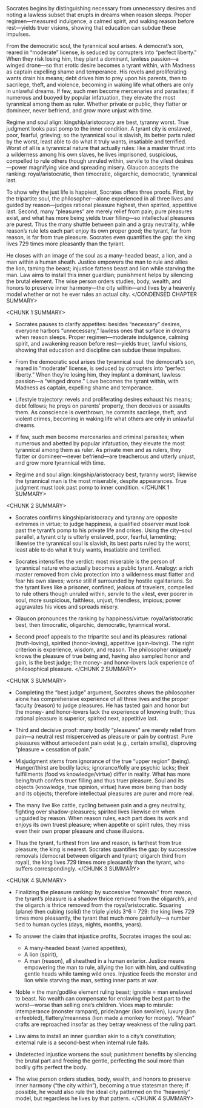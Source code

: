 <CONDENSED CHAPTER SUMMARY>
Socrates begins by distinguishing necessary from unnecessary desires and noting a lawless subset that erupts in dreams when reason sleeps. Proper regimen—measured indulgence, a calmed spirit, and waking reason before rest—yields truer visions, showing that education can subdue these impulses.

From the democratic soul, the tyrannical soul arises. A democrat’s son, reared in “moderate” license, is seduced by corrupters into “perfect liberty.” When they risk losing him, they plant a dominant, lawless passion—a winged drone—so that erotic desire becomes a tyrant within, with Madness as captain expelling shame and temperance. His revels and proliferating wants drain his means; debt drives him to prey upon his parents, then to sacrilege, theft, and violence, becoming in waking life what others are only in unlawful dreams. If few, such men become mercenaries and parasites; if numerous and buoyed by popular infatuation, they elevate the most tyrannical among them as ruler. Whether private or public, they flatter or domineer, never befriend, and grow more unjust with time.

Regime and soul align: kingship/aristocracy are best, tyranny worst. True judgment looks past pomp to the inner condition. A tyrant city is enslaved, poor, fearful, grieving; so the tyrannical soul is slavish, its better parts ruled by the worst, least able to do what it truly wants, insatiable and terrified. Worst of all is a tyrannical nature that actually rules: like a master thrust into a wilderness among his own slaves, he lives imprisoned, suspicious, compelled to rule others though unruled within, servile to the vilest desires—power magnifying vice and spreading misery. Glaucon accepts the ranking: royal/aristocratic, then timocratic, oligarchic, democratic, tyrannical last.

To show why the just life is happiest, Socrates offers three proofs. First, by the tripartite soul, the philosopher—alone experienced in all three lives and guided by reason—judges rational pleasure highest, then spirited, appetitive last. Second, many “pleasures” are merely relief from pain; pure pleasures exist, and what has more being yields truer filling—so intellectual pleasures are purest. Thus the many shuttle between pain and a gray neutrality, while reason’s rule lets each part enjoy its own proper good; the tyrant, far from reason, is far from true pleasure. Socrates even quantifies the gap: the king lives 729 times more pleasantly than the tyrant.

He closes with an image of the soul as a many-headed beast, a lion, and a man within a human sheath. Justice empowers the man to rule and allies the lion, taming the beast; injustice fattens beast and lion while starving the man. Law aims to install this inner guardian; punishment helps by silencing the brutal element. The wise person orders studies, body, wealth, and honors to preserve inner harmony—the city within—and lives by a heavenly model whether or not he ever rules an actual city.
</CONDENSED CHAPTER SUMMARY>

<CHUNK 1 SUMMARY>
- Socrates pauses to clarify appetites: besides “necessary” desires, everyone harbors “unnecessary,” lawless ones that surface in dreams when reason sleeps. Proper regimen—moderate indulgence, calming spirit, and awakening reason before rest—yields truer, lawful visions, showing that education and discipline can subdue these impulses.

- From the democratic soul arises the tyrannical soul: the democrat’s son, reared in “moderate” license, is seduced by corrupters into “perfect liberty.” When they’re losing him, they implant a dominant, lawless passion—a “winged drone.” Love becomes the tyrant within, with Madness as captain, expelling shame and temperance.

- Lifestyle trajectory: revels and proliferating desires exhaust his means; debt follows; he preys on parents’ property, then deceives or assaults them. As conscience is overthrown, he commits sacrilege, theft, and violent crimes, becoming in waking life what others are only in unlawful dreams.

- If few, such men become mercenaries and criminal parasites; when numerous and abetted by popular infatuation, they elevate the most tyrannical among them as ruler. As private men and as rulers, they flatter or domineer—never befriend—are treacherous and utterly unjust, and grow more tyrannical with time.

- Regime and soul align: kingship/aristocracy best, tyranny worst; likewise the tyrannical man is the most miserable, despite appearances. True judgment must look past pomp to inner condition.
</CHUNK 1 SUMMARY>

<CHUNK 2 SUMMARY>
- Socrates confirms kingship/aristocracy and tyranny are opposite extremes in virtue; to judge happiness, a qualified observer must look past the tyrant’s pomp to his private life and crises. Using the city–soul parallel, a tyrant city is utterly enslaved, poor, fearful, lamenting; likewise the tyrannical soul is slavish, its best parts ruled by the worst, least able to do what it truly wants, insatiable and terrified.

- Socrates intensifies the verdict: most miserable is the person of tyrannical nature who actually becomes a public tyrant. Analogy: a rich master removed from civic protection into a wilderness must flatter and fear his own slaves; worse still if surrounded by hostile egalitarians. So the tyrant lives like a prisoner, confined, jealous of travelers, compelled to rule others though unruled within, servile to the vilest, ever poorer in soul, more suspicious, faithless, unjust, friendless, impious; power aggravates his vices and spreads misery.

- Glaucon pronounces the ranking by happiness/virtue: royal/aristocratic best, then timocratic, oligarchic, democratic, tyrannical worst.

- Second proof appeals to the tripartite soul and its pleasures: rational (truth-loving), spirited (honor-loving), appetitive (gain-loving). The right criterion is experience, wisdom, and reason. The philosopher uniquely knows the pleasure of true being and, having also sampled honor and gain, is the best judge; the money- and honor-lovers lack experience of philosophical pleasure.
</CHUNK 2 SUMMARY>

<CHUNK 3 SUMMARY>
- Completing the “best judge” argument, Socrates shows the philosopher alone has comprehensive experience of all three lives and the proper faculty (reason) to judge pleasures. He has tasted gain and honor but the money- and honor-lovers lack the experience of knowing truth; thus rational pleasure is superior, spirited next, appetitive last.

- Third and decisive proof: many bodily “pleasures” are merely relief from pain—a neutral rest misperceived as pleasure or pain by contrast. Pure pleasures without antecedent pain exist (e.g., certain smells), disproving “pleasure = cessation of pain.”

- Misjudgment stems from ignorance of the true “upper region” (being). Hunger/thirst are bodily lacks; ignorance/folly are psychic lacks; their fulfillments (food vs knowledge/virtue) differ in reality. What has more being/truth confers truer filling and thus truer pleasure. Soul and its objects (knowledge, true opinion, virtue) have more being than body and its objects; therefore intellectual pleasures are purer and more real.

- The many live like cattle, cycling between pain and a grey neutrality, fighting over shadow-pleasures; spirited lives likewise err when unguided by reason. When reason rules, each part does its work and enjoys its own truest pleasure; when appetite or spirit rules, they miss even their own proper pleasure and chase illusions.

- Thus the tyrant, furthest from law and reason, is farthest from true pleasure; the king is nearest. Socrates quantifies the gap: by successive removals (democrat between oligarch and tyrant; oligarch third from royal), the king lives 729 times more pleasantly than the tyrant, who suffers correspondingly.
</CHUNK 3 SUMMARY>

<CHUNK 4 SUMMARY>
- Finalizing the pleasure ranking: by successive “removals” from reason, the tyrant’s pleasure is a shadow thrice removed from the oligarch’s, and the oligarch is thrice removed from the royal/aristocratic. Squaring (plane) then cubing (solid) the triple yields 3^6 = 729: the king lives 729 times more pleasantly, the tyrant that much more painfully—a number tied to human cycles (days, nights, months, years).

- To answer the claim that injustice profits, Socrates images the soul as:
  - A many-headed beast (varied appetites),
  - A lion (spirit),
  - A man (reason), all sheathed in a human exterior.
  Justice means empowering the man to rule, allying the lion with him, and cultivating gentle heads while taming wild ones. Injustice feeds the monster and lion while starving the man, setting inner parts at war.

- Noble = the man/godlike element ruling beast; ignoble = man enslaved to beast. No wealth can compensate for enslaving the best part to the worst—worse than selling one’s children. Vices map to misrule: intemperance (monster rampant), pride/anger (lion swollen), luxury (lion enfeebled), flattery/meanness (lion made a monkey for money). “Mean” crafts are reproached insofar as they betray weakness of the ruling part.

- Law aims to install an inner guardian akin to a city’s constitution; external rule is a second-best when internal rule fails.

- Undetected injustice worsens the soul; punishment benefits by silencing the brutal part and freeing the gentle, perfecting the soul more than bodily gifts perfect the body.

- The wise person orders studies, body, wealth, and honors to preserve inner harmony (“the city within”), becoming a true statesman there; if possible, he would also rule the ideal city patterned on the “heavenly” model, but regardless he lives by that pattern.
</CHUNK 4 SUMMARY>
